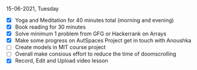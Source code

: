 15-06-2021, Tuesday

- [X] Yoga and Meditation for 40 minutes total (morning and evening)
- [X] Book reading for 30 minutes
- [X] Solve minimum 1 problem from GFG or Hackerrank on Arrays
- [X] Make some progress on AutSpaces Project get in touch with Anoushka
- [ ] Create models in MIT course project
- [ ] Overall make consious effort to reduce the time of doomscrolling
- [X] Record, Edit and Upload video lesson
